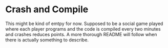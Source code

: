 Crash and Compile
============

This might be kind of emtpy for now. Supposed to be a social game played where each player programs and the code is compiled every two minutes and crashes reduces points. A more thorough README will follow when there is actually something to describe.
